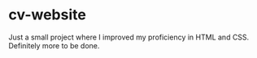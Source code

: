 # cv-website
Just a small project where I improved my proficiency in HTML and CSS. Definitely more to be done. 
